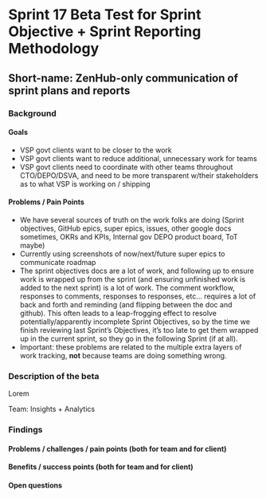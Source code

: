 # Sprint 17 Beta Test for Sprint Objective + Sprint Reporting Methodology
## Short-name: ZenHub-only communication of sprint plans and reports

### Background

#### Goals
- VSP govt clients want to be closer to the work
- VSP govt clients want to reduce additional, unnecessary work for teams
- VSP govt clients need to coordinate with other teams throughout CTO/DEPO/DSVA, and need to be more transparent w/their stakeholders as to what VSP is working on / shipping

#### Problems / Pain Points
- We have several sources of truth on the work folks are doing (Sprint objectives, GitHub epics, super epics, issues, other google docs sometimes, OKRs and KPIs, Internal gov DEPO product board, ToT maybe)
- Currently using screenshots of now/next/future super epics to communicate roadmap
- The sprint objectives docs are a lot of work, and following up to ensure work is wrapped up from the sprint (and ensuring unfinished work is added to the next sprint) is a lot of work. The comment workflow, responses to comments, responses to responses, etc… requires a lot of back and forth and reminding (and flipping between the doc and github). This often leads to a leap-frogging effect to resolve potentially/apparently incomplete Sprint Objectives, so by the time we finish reviewing last Sprint’s Objectives, it’s too late to get them wrapped up in the current sprint, so they go in the following Sprint (if at all).
- Important: these problems are related to the multiple extra layers of work tracking, **not** because teams are doing something wrong.

### Description of the beta
Lorem

Team: Insights + Analytics

### Findings
#### Problems / challenges / pain points (both for team and for client)
#### Benefits / success points (both for team and for client)
#### Open questions
